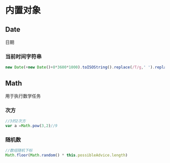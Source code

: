 # 内置对象
## Date 
日期
### 当前时间字符串
``` js 
new Date(+new Date()+8*3600*1000).toISOString().replace(/T/g,' ').replace(/\.[\d]{3}Z/,'').split(' ')[0]
```

## Math
用于执行数学任务
### 次方
``` js 
//3的2次方
var a =Math.pow(3,2)//9
```
### 随机数
``` js 
//数组随机下标
Math.floor(Math.random() * this.possibleAdvice.length)
```
